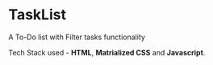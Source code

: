 # TaskList
A To-Do list with Filter tasks functionality

Tech Stack used - **HTML**, **Matrialized CSS** and **Javascript**.
